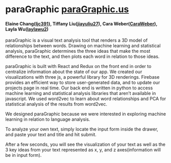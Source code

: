 # paraGraphic [paraGraphic.us](http://paraGraphic.us)
#### Elaine Chang([ljc391](https://github.com/ljc391)), Tiffany Liu([jiayuliu27](https://github.com/jiayuliu27)), Cara Weber([CaraWeber](https://github.com/CaraWeber)), Layla Wu([laylawu2](https://github.com/laylawu2))

paraGraphic is a visual text analysis tool that renders a 3D model of relationships between words.  Drawing on machine learning and statistical analysis, paraGraphic determines the three ideas that make the most difference to the text, and then plots each word in relation to those ideas.  

paraGraphic is built with React and Redux on the front end in order to centralize information about the state of our app. We created our visualizations with three js, a powerful library for 3D renderings.  Firebase provides an efficient way to store user-generated data, and to update our projects page in real time.  Our back end is written in python to access machine learning and statistical analysis libraries that aren’t available in javascript. We used word2vec to learn about word relationships and PCA for statistical analysis of the results from word2vec.

We designed paraGraphic because we were interested in exploring machine learning in relation to language analysis.  


To analyze your own text, simply locate the input form inside the drawer, and paste your text and title and hit submit.

After a few seconds, you will see the visualization of your text as well as the 3 key ideas from your text represented as x, y, and z axes(information will be in input form).
